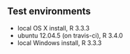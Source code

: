 ## Test environments
* local OS X install, R 3.3.3
* ubuntu 12.04.5 (on travis-ci), R 3.4.0
* local Windows install, R 3.3.3
